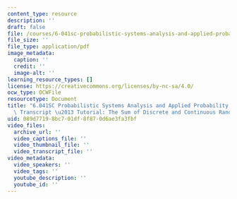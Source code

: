 ```yaml
---
content_type: resource
description: ''
draft: false
file: /courses/6-041sc-probabilistic-systems-analysis-and-applied-probability-fall-2013/089d77198bc701df8f870d6ae3fa3fbf_MIT6_041SCF13_The_Sum_of_Discrete_and_Continuous_R_V_S_300k.pdf
file_size: ''
file_type: application/pdf
image_metadata:
  caption: ''
  credit: ''
  image-alt: ''
learning_resource_types: []
license: https://creativecommons.org/licenses/by-nc-sa/4.0/
ocw_type: OCWFile
resourcetype: Document
title: "6.041SC Probabilistic Systems Analysis and Applied Probability, Fall 2013\
  \ Transcript \u2013 Tutorial: The Sum of Discrete and Continuous Random Variables"
uid: 089d7719-8bc7-01df-8f87-0d6ae3fa3fbf
video_files:
  archive_url: ''
  video_captions_file: ''
  video_thumbnail_file: ''
  video_transcript_file: ''
video_metadata:
  video_speakers: ''
  video_tags: ''
  youtube_description: ''
  youtube_id: ''
---
```

